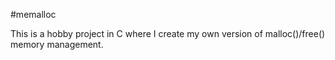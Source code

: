 #memalloc

This is a hobby project in C where I create my own version of malloc()/free() memory management.
